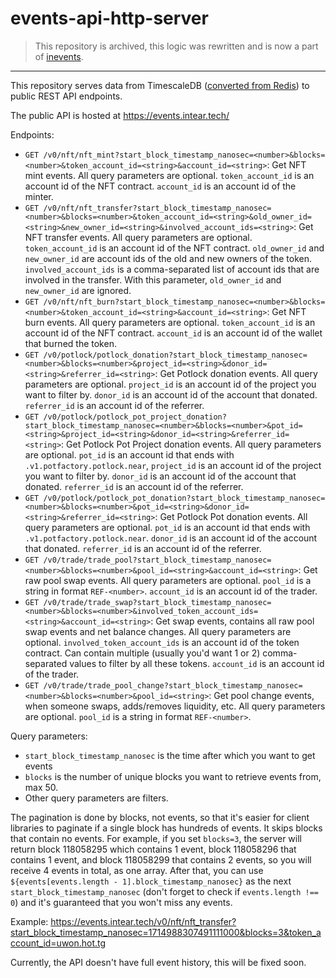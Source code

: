 # events-api-http-server

> This repository is archived, this logic was rewritten and is now a part of [inevents](https://github.com/INTEARnear/inevents).

---

This repository serves data from TimescaleDB ([converted from Redis](https://github.com/INTEARnear/events-api-redis-to-db)) to public REST API endpoints.

The public API is hosted at https://events.intear.tech/

Endpoints:

- `GET /v0/nft/nft_mint?start_block_timestamp_nanosec=<number>&blocks=<number>&token_account_id=<string>&account_id=<string>`: Get NFT mint events. All query parameters are optional. `token_account_id` is an account id of the NFT contract. `account_id` is an account id of the minter.
- `GET /v0/nft/nft_transfer?start_block_timestamp_nanosec=<number>&blocks=<number>&token_account_id=<string>&old_owner_id=<string>&new_owner_id=<string>&involved_account_ids=<string>`: Get NFT transfer events. All query parameters are optional. `token_account_id` is an account id of the NFT contract. `old_owner_id` and `new_owner_id` are account ids of the old and new owners of the token. `involved_account_ids` is a comma-separated list of account ids that are involved in the transfer. With this parameter, `old_owner_id` and `new_owner_id` are ignored.
- `GET /v0/nft/nft_burn?start_block_timestamp_nanosec=<number>&blocks=<number>&token_account_id=<string>&account_id=<string>`: Get NFT burn events. All query parameters are optional. `token_account_id` is an account id of the NFT contract. `account_id` is an account id of the wallet that burned the token.
- `GET /v0/potlock/potlock_donation?start_block_timestamp_nanosec=<number>&blocks=<number>&project_id=<string>&donor_id=<string>&referrer_id=<string>`: Get Potlock donation events. All query parameters are optional. `project_id` is an account id of the project you want to filter by. `donor_id` is an account id of the account that donated. `referrer_id` is an account id of the referrer.
- `GET /v0/potlock/potlock_pot_project_donation?start_block_timestamp_nanosec=<number>&blocks=<number>&pot_id=<string>&project_id=<string>&donor_id=<string>&referrer_id=<string>`: Get Potlock Pot Project donation events. All query parameters are optional. `pot_id` is an account id that ends with `.v1.potfactory.potlock.near`, `project_id` is an account id of the project you want to filter by. `donor_id` is an account id of the account that donated. `referrer_id` is an account id of the referrer.
- `GET /v0/potlock/potlock_pot_donation?start_block_timestamp_nanosec=<number>&blocks=<number>&pot_id=<string>&donor_id=<string>&referrer_id=<string>`: Get Potlock Pot donation events. All query parameters are optional. `pot_id` is an account id that ends with `.v1.potfactory.potlock.near`. `donor_id` is an account id of the account that donated. `referrer_id` is an account id of the referrer.
- `GET /v0/trade/trade_pool?start_block_timestamp_nanosec=<number>&blocks=<number>&pool_id=<string>&account_id=<string>`: Get raw pool swap events. All query parameters are optional. `pool_id` is a string in format `REF-<number>`. `account_id` is an account id of the trader.
- `GET /v0/trade/trade_swap?start_block_timestamp_nanosec=<number>&blocks=<number>&involved_token_account_ids=<string>&account_id=<string>`: Get swap events, contains all raw pool swap events and net balance changes. All query parameters are optional. `involved_token_account_ids` is an account id of the token contract. Can contain multiple (usually you'd want 1 or 2) comma-separated values to filter by all these tokens. `account_id` is an account id of the trader.
- `GET /v0/trade/trade_pool_change?start_block_timestamp_nanosec=<number>&blocks=<number>&pool_id=<string>`: Get pool change events, when someone swaps, adds/removes liquidity, etc. All query parameters are optional. `pool_id` is a string in format `REF-<number>`.

Query parameters:

- `start_block_timestamp_nanosec` is the time after which you want to get events
- `blocks` is the number of unique blocks you want to retrieve events from, max 50.
- Other query parameters are filters.

The pagination is done by blocks, not events, so that it's easier for client libraries to paginate if a single block has hundreds of events. It skips blocks that contain no events. For example, if you set `blocks=3`, the server will return block 118058295 which contains 1 event, block 118058296 that contains 1 event, and block 118058299 that contains 2 events, so you will receive 4 events in total, as one array. After that, you can use `${events[events.length - 1].block_timestamp_nanosec}` as the next `start_block_timestamp_nanosec` (don't forget to check if `events.length !== 0`) and it's guaranteed that you won't miss any events.

Example: https://events.intear.tech/v0/nft/nft_transfer?start_block_timestamp_nanosec=1714988307491111000&blocks=3&token_account_id=uwon.hot.tg

Currently, the API doesn't have full event history, this will be fixed soon.

